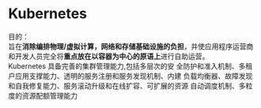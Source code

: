 # Kubernetes

目的：<br>
旨在**消除编排物理/虚拟计算，网络和存储基础设施的负担**，并使应用程序运营商和开发人员完全将**重点放在以容器为中心的原语上**进行自助运营。<br>
Kubernetes	具备完善的集群管理能力,包括多层次的安
全防护和准入机制、多租户应用支撑能力、透明的服务注册和服务发现机制、内建
负载均衡器、故障发现和自我修复能力、服务滚动升级和在线扩容、可扩展的资源
自动调度机制、多粒度的资源配额管理能力
